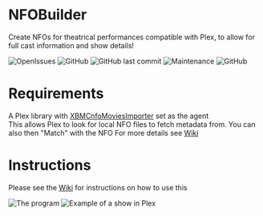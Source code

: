 # NFOBuilder
Create NFOs for theatrical performances compatible with Plex, to allow for full cast information and show details!

![OpenIssues](https://img.shields.io/github/issues-raw/pekempy/NFOBuilder?style=for-the-badge) ![GitHub](https://img.shields.io/github/license/pekempy/NFOBuilder?label=license&style=for-the-badge) ![GitHub last commit](https://img.shields.io/github/last-commit/pekempy/NFOBuilder?style=for-the-badge) ![Maintenance](https://img.shields.io/maintenance/yes/2022?style=for-the-badge)  ![GitHub](https://img.shields.io/badge/PLATFORM-LINUX%20%7C%20WINDOWS%20%7C%20MACOS-brightgreen?style=for-the-badge)

# Requirements
A Plex library with [XBMCnfoMoviesImporter](https://github.com/gboudreau/XBMCnfoMoviesImporter.bundle) set as the agent  
This allows Plex to look for local NFO files to fetch metadata from. You can also then "Match" with the NFO 
For more details see [Wiki](https://github.com/pekempy/NFOBuilder/wiki)


# Instructions
Please see the [Wiki](https://github.com/pekempy/NFOBuilder/wiki) for instructions on how to use this

![The program](https://camo.githubusercontent.com/158785c6299d7cf03aa0260ed576b3a15270a72af2925e6f8f0fd2b715f40a7c/68747470733a2f2f692e696d6775722e636f6d2f317146796666392e706e67)
![Example of a show in Plex](https://i.imgur.com/QSJXfg6.png)
